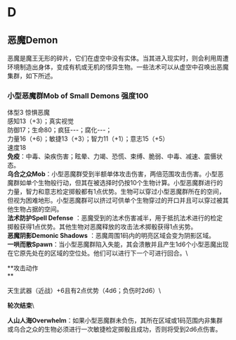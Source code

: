 # D

## 恶魔Demon 

恶魔是魔王无形的碎片，它们在虚空中没有实体。当其进入现实时，则会利用周遭环境制造出身体，变成有机或无机的怪异生物。一些法术可以从虚空中召唤出恶魔集群，如下所述。

### 小型恶魔群Mob of Small Demons 强度100 

体型3 惊惧恶魔\
感知13（+3）；真实视觉\
防御17；生命80；疯狂---；腐化---；\
力量16（+6）；敏捷13（+3）；智力11（+1）；意志15（+5）\
速度18\
**免疫**：中毒、染疾伤害；眩晕、力竭、恐慌、束缚、脆弱、中毒、减速、震慑状态。\
**乌合之众Mob**：小型恶魔群受到半额单体攻击伤害，两倍范围攻击伤害。小型恶魔群如单个生物般行动，但其在被选择时仍按10个生物计算。小型恶魔群进行的力量，智力和意志检定掷骰都有1点优势。生物可以穿过小型恶魔群所在的空间，但视为困难地形。小型恶魔群可以挤过可供单个生物穿过的开口并且可以穿过被其他生物占据的空间。\
**法术防护Spell Defense**
：恶魔受到的法术伤害减半，用于抵抗法术进行的检定掷骰获得1点优势。其他生物对恶魔释放的攻击法术掷骰获得1点劣势。\
**恶魔阴影Demonic Shadows** ：恶魔周围1码内的明亮区域会变为阴影区域。\
**一哄而散Spawn**：当小型恶魔群陷入失能，其会溃散并且产生1d6个小型恶魔出现在它原先处在的区域的空位处。他们可以进行下一个可进行回合。\

**攻击动作\
**

天生武器（近战）+6且有2点优势（4d6；负伤时2d6）\

**轮次结束**\

**人山人海Overwhelm**：如果小型恶魔群未负伤，其所在区域或1码范围内非集群或乌合之众的生物必须进行一次敏捷检定掷骰且成功，否则将受到2d6点伤害。
